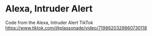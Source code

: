 # Alexa, Intruder Alert
Code from the Alexa, Intruder Alert TikTok
https://www.tiktok.com/@plassonade/video/7198620329860730118

